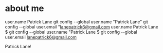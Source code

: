 # about me
user.name Patrick Lane
git config --global user.name "Patrick Lane"
git config --global user.email "lanepatrick6@gmail.com
user.name Patrick Lane
$ git config --global user.name "Patrick Lane
$ git config --global user.email lanepatrick6@gmail.com

Patrick Lane!
